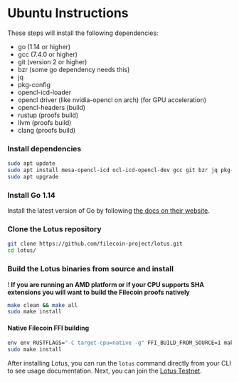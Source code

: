 # Ubuntu Instructions

These steps will install the following dependencies:

- go (1.14 or higher)
- gcc (7.4.0 or higher)
- git (version 2 or higher)
- bzr (some go dependency needs this)
- jq
- pkg-config
- opencl-icd-loader
- opencl driver (like nvidia-opencl on arch) (for GPU acceleration)
- opencl-headers (build)
- rustup (proofs build)
- llvm (proofs build)
- clang (proofs build)

### Install dependencies

```sh
sudo apt update
sudo apt install mesa-opencl-icd ocl-icd-opencl-dev gcc git bzr jq pkg-config curl
sudo apt upgrade
```

### Install Go 1.14

Install the latest version of Go by following [the docs on their website](https://golang.org/doc/install).

### Clone the Lotus repository

```sh
git clone https://github.com/filecoin-project/lotus.git
cd lotus/
```

### Build the Lotus binaries from source and install

! **If you are running an AMD platform or if your CPU supports SHA extensions you will want to build the Filecoin proofs natively**

```sh
make clean && make all
sudo make install
```

#### Native Filecoin FFI building

```sh
env env RUSTFLAGS="-C target-cpu=native -g" FFI_BUILD_FROM_SOURCE=1 make clean deps all
sudo make install
```


After installing Lotus, you can run the `lotus` command directly from your CLI to see usage documentation. Next, you can join the [Lotus Testnet](https://docs.lotu.sh/en+join-testnet).
